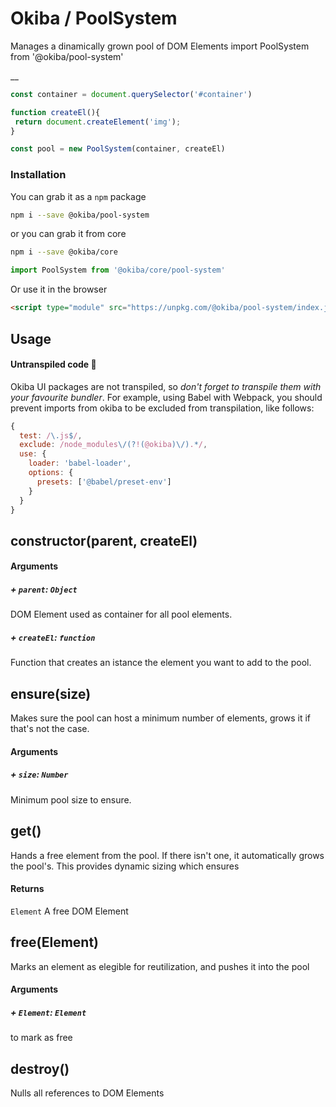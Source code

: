 

# Okiba / PoolSystem
Manages a dinamically grown pool of DOM Elements
import PoolSystem from '@okiba/pool-system'

__



```javascript
const container = document.querySelector('#container')

function createEl(){
 return document.createElement('img');
}

const pool = new PoolSystem(container, createEl)
```



### Installation

You can grab it as a `npm` package
```bash
npm i --save @okiba/pool-system
```
or you can grab it from core
```bash
npm i --save @okiba/core
```
```javascript
import PoolSystem from '@okiba/core/pool-system'
```

Or use it in the browser
```html
<script type="module" src="https://unpkg.com/@okiba/pool-system/index.js"></script>
```

## Usage

#### Untranspiled code 🛑
Okiba UI packages are not transpiled, so _don't forget to transpile them with your favourite bundler_.
For example, using Babel with Webpack, you should prevent imports from okiba to be excluded from transpilation, like follows:

```javascript
{
  test: /\.js$/,
  exclude: /node_modules\/(?!(@okiba)\/).*/,
  use: {
    loader: 'babel-loader',
    options: {
      presets: ['@babel/preset-env']
    }
  }
}
```




## constructor(parent, createEl)









#### Arguments


##### + `parent`: `Object`

DOM Element used as container for all pool elements.


##### + `createEl`: `function`

Function that creates an istance the element you want to add to the pool.





## ensure(size)


Makes sure the pool can host a minimum number of elements,
grows it if that's not the case.







#### Arguments


##### + `size`: `Number`

Minimum pool size to ensure.





## get()


Hands a free element from the pool.
If there isn't one, it automatically grows the pool's.
This provides dynamic sizing which ensures







#### Returns

`Element` A free DOM Element
## free(Element)


Marks an element as elegible for reutilization,
and pushes it into the pool







#### Arguments


##### + `Element`: `Element`

to mark as free





## destroy()


Nulls all references to DOM Elements






